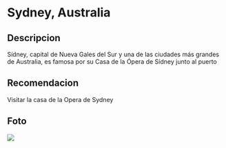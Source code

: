 # Sydney, Australia

## Descripcion
Sídney, capital de Nueva Gales del Sur y una de las ciudades más grandes de Australia, es famosa por su Casa de la Ópera de Sídney junto al puerto

## Recomendacion 
Visitar la casa de la Opera de Sydney 

## Foto
![](https://www.flightgift.com/media/wp/FG/2024/07/Skincare-30th-birthday-gifts-for-her-3.webp)
